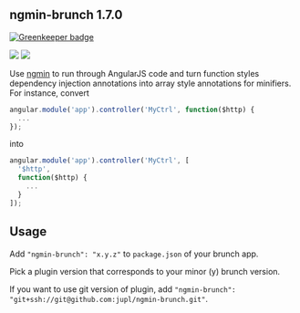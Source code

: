 ## ngmin-brunch 1.7.0

[![Greenkeeper badge](https://badges.greenkeeper.io/jupl/ngmin-brunch.svg)](https://greenkeeper.io/)

[<img src="https://david-dm.org/jupl/ngmin-brunch.png"/>](https://david-dm.org/jupl/ngmin-brunch)
[<img src="https://david-dm.org/jupl/ngmin-brunch/dev-status.png"/>](https://david-dm.org/jupl/ngmin-brunch#info=devDependencies)

Use [ngmin](https://github.com/btford/ngmin) to run through AngularJS code and turn function styles dependency injection annotations into array style annotations for minifiers. For instance, convert

```javascript
angular.module('app').controller('MyCtrl', function($http) {
  ...
});
```

into

```javascript
angular.module('app').controller('MyCtrl', [
  '$http',
  function($http) {
    ...
  }
]);
```


## Usage
Add `"ngmin-brunch": "x.y.z"` to `package.json` of your brunch app.

Pick a plugin version that corresponds to your minor (y) brunch version.

If you want to use git version of plugin, add
`"ngmin-brunch": "git+ssh://git@github.com:jupl/ngmin-brunch.git"`.
